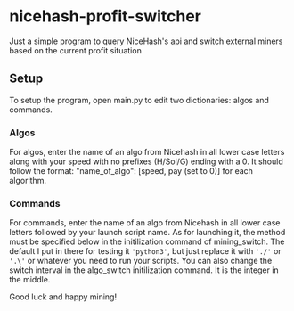 # nicehash-profit-switcher
Just a simple program to query NiceHash's api and switch external miners based on the current profit situation

## Setup
To setup the program, open main.py to edit two dictionaries: algos and commands.

### Algos
For algos, enter the name of an algo from Nicehash in all lower case letters along with your speed with no prefixes (H/Sol/G)
ending with a 0. It should follow the format: "name_of_algo": [speed, pay (set to 0)] for each algorithm. 

### Commands
For commands, enter the name of an algo from Nicehash in all lower case letters followed by your launch script name. 
As for launching it, the method must be specified below in the initilization command of mining_switch. The default I put in there
for testing it `'python3'`, but just replace it with `'./'` or `'.\'` or whatever you need to run your scripts. 
You can also change the switch interval in the algo_switch initilization command. It is the integer in the middle.

Good luck and happy mining!
